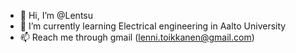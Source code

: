 - 👋 Hi, I’m @Lentsu
- 🌱 I’m currently learning Electrical engineering in Aalto University
- 📫 Reach me through gmail (lenni.toikkanen@gmail.com)
